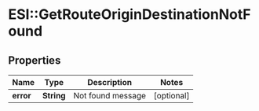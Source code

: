 # ESI::GetRouteOriginDestinationNotFound

## Properties
Name | Type | Description | Notes
------------ | ------------- | ------------- | -------------
**error** | **String** | Not found message | [optional] 

